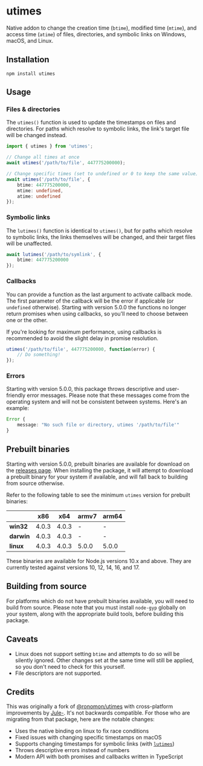# utimes

Native addon to change the creation time (`btime`), modified time (`mtime`), and access time (`atime`) of files, directories, and symbolic links on Windows, macOS, and Linux.

## Installation

```
npm install utimes
```

## Usage

### Files & directories

The `utimes()` function is used to update the timestamps on files and directories. For paths which resolve to symbolic links, the link's target file will be changed instead.

```ts
import { utimes } from 'utimes';

// Change all times at once
await utimes('/path/to/file', 447775200000);

// Change specific times (set to undefined or 0 to keep the same value)
await utimes('/path/to/file', {
    btime: 447775200000,
    mtime: undefined,
    atime: undefined
});
```

### Symbolic links

The `lutimes()` function is identical to `utimes()`, but for paths which resolve to symbolic links, the links themselves will be changed, and their target files will be unaffected.

```ts
await lutimes('/path/to/symlink', {
    btime: 447775200000
});
```

### Callbacks

You can provide a function as the last argument to activate callback mode. The first parameter of the callback will be the error if applicable (or `undefined` otherwise). Starting with version 5.0.0 the functions no longer return promises when using callbacks, so you'll need to choose between one or the other.

If you're looking for maximum performance, using callbacks is recommended to avoid the slight delay in promise resolution.

```ts
utimes('/path/to/file', 447775200000, function(error) {
    // Do something!
});
```

### Errors

Starting with version 5.0.0, this package throws descriptive and user-friendly error messages. Please note that these messages come from the operating system and will not be consistent between systems. Here's an example:

```ts
Error {
    message: "No such file or directory, utimes '/path/to/file'"
}
```

## Prebuilt binaries

Starting with version 5.0.0, prebuilt binaries are available for download on the [releases page](https://github.com/baileyherbert/utimes/releases). When installing the package, it will attempt to download a prebuilt binary for your system if available, and will fall back to building from source otherwise.

Refer to the following table to see the minimum `utimes` version for prebuilt binaries:

|            | x86   | x64   | armv7 | arm64 |
|------------|-------|-------|-------|-------|
| **win32**  | 4.0.3 | 4.0.3 | -     | -     |
| **darwin** | 4.0.3 | 4.0.3 | -     | -     |
| **linux**  | 4.0.3 | 4.0.3 | 5.0.0 | 5.0.0 |

These binaries are available for Node.js versions 10.x and above. They are currently tested against versions 10, 12, 14, 16, and 17.

## Building from source

For platforms which do not have prebuilt binaries available, you will need to build from source. Please note that you must install `node-gyp` globally on your system, along with the appropriate build tools, before building this package.

## Caveats

- Linux does not support setting `btime` and attempts to do so will be silently ignored. Other changes set at the same time will still be applied, so you don't need to check for this yourself.
- File descriptors are not supported.

## Credits

This was originally a fork of [@ronomon/utimes](https://www.npmjs.com/package/@ronomon/utimes) with cross-platform improvements by [Jule-](https://github.com/Jule-). It's not backwards compatible. For those who are migrating from that package, here are the notable changes:

- Uses the native binding on linux to fix race conditions
- Fixed issues with changing specific timestamps on macOS
- Supports changing timestamps for symbolic links (with [`lutimes`](#symbolic-links))
- Throws descriptive errors instead of numbers
- Modern API with both promises and callbacks written in TypeScript

